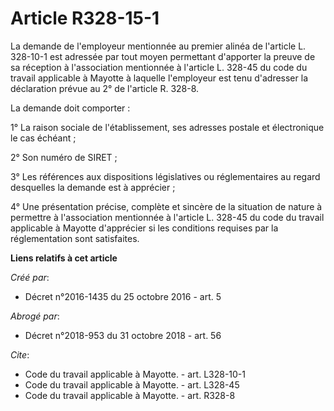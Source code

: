 # Article R328-15-1

La demande de l'employeur mentionnée au premier alinéa de l'article L. 328-10-1 est adressée par tout moyen permettant
d'apporter la preuve de sa réception à l'association mentionnée à l'article L. 328-45 du code du travail applicable à Mayotte
à laquelle l'employeur est tenu d'adresser la déclaration prévue au 2° de l'article R. 328-8. 

La demande doit comporter : 

1° La raison sociale de l'établissement, ses adresses postale et électronique le cas échéant ; 

2° Son numéro de SIRET ; 

3° Les références aux dispositions législatives ou réglementaires au regard desquelles la demande est à apprécier ; 

4° Une présentation précise, complète et sincère de la situation de nature à permettre à l'association mentionnée à l'article
L. 328-45 du code du travail applicable à Mayotte d'apprécier si les conditions requises par la réglementation sont
satisfaites.

**Liens relatifs à cet article**

_Créé par_:

  - Décret n°2016-1435 du 25 octobre 2016 - art. 5

_Abrogé par_:

  - Décret n°2018-953 du 31 octobre 2018 - art. 56

_Cite_:

  - Code du travail applicable à Mayotte. - art. L328-10-1
  - Code du travail applicable à Mayotte. - art. L328-45
  - Code du travail applicable à Mayotte. - art. R328-8
